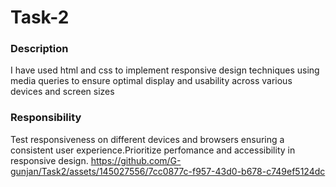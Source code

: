 # Task-2
### Description
I have used html and css to implement responsive design techniques using media queries to ensure optimal display and usability across various devices and screen sizes
### Responsibility
Test responsiveness on different devices and browsers ensuring a consistent user experience.Prioritize perfomance and accessibility in responsive design.
https://github.com/G-gunjan/Task2/assets/145027556/7cc0877c-f957-43d0-b678-c749ef5124dc

